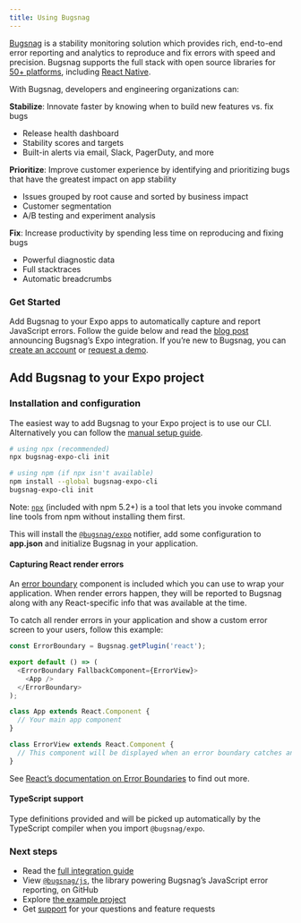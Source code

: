 ```yaml
---
title: Using Bugsnag
---
```


[Bugsnag](https://www.bugsnag.com) is a stability monitoring solution which provides rich, end-to-end error reporting and analytics to reproduce and fix errors with speed and precision. Bugsnag supports the full stack with open source libraries for [50+ platforms](https://www.bugsnag.com/platforms), including [React Native](https://docs.bugsnag.com/platforms/react-native/react-native/).

With Bugsnag, developers and engineering organizations can:

**Stabilize**: Innovate faster by knowing when to build new features vs. fix bugs

- Release health dashboard
- Stability scores and targets
- Built-in alerts via email, Slack, PagerDuty, and more

**Prioritize**: Improve customer experience by identifying and prioritizing bugs that have the greatest impact on app stability

- Issues grouped by root cause and sorted by business impact
- Customer segmentation
- A/B testing and experiment analysis

**Fix**: Increase productivity by spending less time on reproducing and fixing bugs

- Powerful diagnostic data
- Full stacktraces
- Automatic breadcrumbs

### Get Started

Add Bugsnag to your Expo apps to automatically capture and report JavaScript errors. Follow the guide below and read the [blog post](https://www.bugsnag.com/blog/build-apps-in-expo-with-bugsnag) announcing Bugsnag’s Expo integration. If you’re new to Bugsnag, you can [create an account](https://app.bugsnag.com/user/new/) or [request a demo](https://www.bugsnag.com/demo-request).

## Add Bugsnag to your Expo project

### Installation and configuration

The easiest way to add Bugsnag to your Expo project is to use our CLI. Alternatively you can follow the [manual setup guide](https://docs.bugsnag.com/platforms/react-native/expo/manual-setup).

```sh
# using npx (recommended)
npx bugsnag-expo-cli init

# using npm (if npx isn't available)
npm install --global bugsnag-expo-cli
bugsnag-expo-cli init
```

Note: [`npx`](https://www.npmjs.com/package/npx) (included with npm 5.2+) is a tool that lets you invoke command line tools from npm without installing them first.

This will install the [`@bugsnag/expo`](https://www.npmjs.com/package/@bugsnag/expo) notifier, add some configuration to **app.json** and initialize Bugsnag in your application.

#### Capturing React render errors

An [error boundary](https://reactjs.org/docs/error-boundaries.html) component is included which you can use to wrap your application. When render errors happen, they will be reported to Bugsnag along with any React-specific info that was available at the time.

To catch all render errors in your application and show a custom error screen to your users, follow this example:

```js
const ErrorBoundary = Bugsnag.getPlugin('react');

export default () => (
  <ErrorBoundary FallbackComponent={ErrorView}>
    <App />
  </ErrorBoundary>
);

class App extends React.Component {
  // Your main app component
}

class ErrorView extends React.Component {
  // This component will be displayed when an error boundary catches an error
}
```

See [React’s documentation on Error Boundaries](https://reactjs.org/docs/error-boundaries.html) to find out more.

#### TypeScript support

Type definitions provided and will be picked up automatically by the TypeScript compiler when you import `@bugsnag/expo`.

### Next steps

- Read the [full integration guide](https://docs.bugsnag.com/platforms/react-native/expo/)
- View [`@bugsnag/js`](https://github.com/bugsnag/bugsnag-js), the library powering Bugsnag’s JavaScript error reporting, on GitHub
- Explore [the example project](https://github.com/bugsnag/bugsnag-js/tree/master/examples/expo)
- Get [support](https://docs.bugsnag.com/#support) for your questions and feature requests
